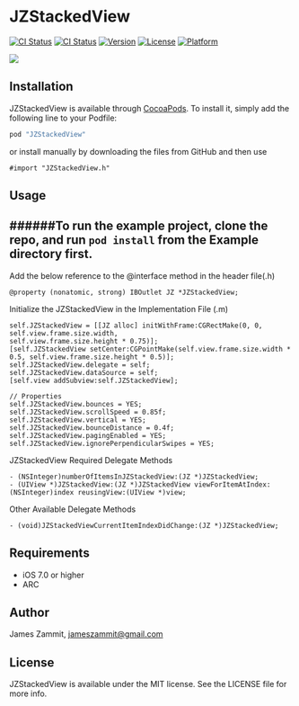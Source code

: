 # JZStackedView

[![CI Status](https://img.shields.io/pypi/status/Django.svg)](https://travis-ci.org/github.com)
[![CI Status](https://img.shields.io/teamcity/http/teamcity.jetbrains.com/s/bt345.svg)](https://travis-ci.org/github.com)
[![Version](https://img.shields.io/cocoapods/v/JZStackedView.svg?style=flat)](http://cocoapods.org/pods/JZStackedView)
[![License](https://img.shields.io/packagist/l/doctrine/orm.svg)](http://cocoapods.org/pods/JZStackedView)
[![Platform](https://img.shields.io/cocoapods/p/JZStackedView.svg?style=flat)](http://cocoapods.org/pods/JZStackedView)

![](https://github.com/zammitjames/JZStackedView/blob/master/Demo.gif)

## Installation

JZStackedView is available through [CocoaPods](http://cocoapods.org). To install
it, simply add the following line to your Podfile:

```ruby
pod "JZStackedView"
```
or install manually by downloading the files from GitHub and then use
```ObjC
#import "JZStackedView.h"
```

## Usage

######To run the example project, clone the repo, and run `pod install` from the Example directory first.
-

Add the below reference to the @interface method in the header file(.h)
```ObjC
@property (nonatomic, strong) IBOutlet JZ *JZStackedView;
```

Initialize the JZStackedView in the Implementation File (.m)
```ObjC
self.JZStackedView = [[JZ alloc] initWithFrame:CGRectMake(0, 0, self.view.frame.size.width,
self.view.frame.size.height * 0.75)];
[self.JZStackedView setCenter:CGPointMake(self.view.frame.size.width * 0.5, self.view.frame.size.height * 0.5)];
self.JZStackedView.delegate = self;
self.JZStackedView.dataSource = self;
[self.view addSubview:self.JZStackedView];

// Properties
self.JZStackedView.bounces = YES;
self.JZStackedView.scrollSpeed = 0.85f;
self.JZStackedView.vertical = YES;
self.JZStackedView.bounceDistance = 0.4f;
self.JZStackedView.pagingEnabled = YES;
self.JZStackedView.ignorePerpendicularSwipes = YES;

```

JZStackedView Required Delegate Methods 
```ObjC
- (NSInteger)numberOfItemsInJZStackedView:(JZ *)JZStackedView;
- (UIView *)JZStackedView:(JZ *)JZStackedView viewForItemAtIndex:(NSInteger)index reusingView:(UIView *)view;
```

Other Available Delegate Methods
```ObjC
- (void)JZStackedViewCurrentItemIndexDidChange:(JZ *)JZStackedView;
```

## Requirements
  * iOS 7.0 or higher
  * ARC

## Author

James Zammit, jameszammit@gmail.com

## License

JZStackedView is available under the MIT license. See the LICENSE file for more info.
